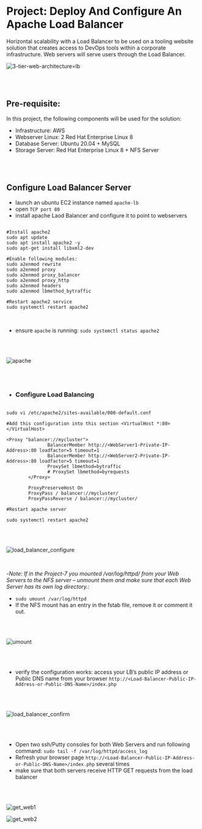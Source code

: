 # Project: Deploy And Configure An Apache Load Balancer

Horizontal scalability with a Load Balancer to be used on a tooling website solution that creates access to DevOps tools within a corporate infrastructure. Web servers will serve users through the Load Balancer.

![3-tier-web-architecture=lb](https://user-images.githubusercontent.com/92983658/186165094-2bd547d6-8311-4626-8407-33e442efd31a.png)

<br>

<br>

## Pre-requisite:
In this project, the following components will be used for the solution:

- Infrastructure: AWS
- Webserver Linux: 2 Red Hat Enterprise Linux 8
- Database Server: Ubuntu 20.04 + MySQL
- Storage Server: Red Hat Enterprise Linux 8 + NFS Server

<br>

<br>

## Configure Load Balancer Server

- launch an ubuntu EC2 instance named `apache-lb`
- open `TCP port 80`
- install apache Laod Balancer and configure it to point to webservers
```

#Install apache2
sudo apt update
sudo apt install apache2 -y
sudo apt-get install libxml2-dev

#Enable following modules:
sudo a2enmod rewrite
sudo a2enmod proxy
sudo a2enmod proxy_balancer
sudo a2enmod proxy_http
sudo a2enmod headers
sudo a2enmod lbmethod_bytraffic

#Restart apache2 service
sudo systemctl restart apache2

```

<br>

- ensure `apache` is running: `sudo systemctl status apache2`

<br>

<br>

![apache](https://user-images.githubusercontent.com/92983658/184630107-42c3bfed-0d80-4243-82c6-ba4bfa870732.png)

<br>

<br>

- ### Configure Load Balancing
```

sudo vi /etc/apache2/sites-available/000-default.conf

#Add this configuration into this section <VirtualHost *:80>  </VirtualHost>

<Proxy "balancer://mycluster">
               BalancerMember http://<WebServer1-Private-IP-Address>:80 loadfactor=5 timeout=1
               BalancerMember http://<WebServer2-Private-IP-Address>:80 loadfactor=5 timeout=1
               ProxySet lbmethod=bytraffic
               # ProxySet lbmethod=byrequests
        </Proxy>

        ProxyPreserveHost On
        ProxyPass / balancer://mycluster/
        ProxyPassReverse / balancer://mycluster/

#Restart apache server

sudo systemctl restart apache2

```

<br>

<br>

![load_balancer_configure](https://user-images.githubusercontent.com/92983658/184632041-c2ce14cd-b5ac-48fd-8562-08e7dbc04dd1.png)

<br>

-*Note: If in the Project-7 you mounted /var/log/httpd/ from your Web Servers to the NFS server – unmount them and make sure that each Web Server has its own log directory.*: 
  - `sudo umount /var/log/httpd`
  - If the NFS mount has an entry in the fstab file, remove it or comment it out.

 <br>

 <br>
 
 ![umount](https://user-images.githubusercontent.com/92983658/184634907-7e01aeaf-4574-44f6-9ea8-5e87c199d2ec.png)

<br>

<br>

- verify the configuration works: access your LB’s public IP address or Public DNS name from your browser
`http://<Load-Balancer-Public-IP-Address-or-Public-DNS-Name>/index.php`

<br>

<br>

![load_balancer_confirm](https://user-images.githubusercontent.com/92983658/185124537-ba834754-6b56-412f-be95-18119375b76c.png)

<br>

<br>


- Open two ssh/Putty consoles for both Web Servers and run following command: `sudo tail -f /var/log/httpd/access_log`
- Refresh your browser page `http://<Load-Balancer-Public-IP-Address-or-Public-DNS-Name>/index.php` several times
- make sure that both servers receive HTTP GET requests from the load balancer

<br>

<br>

![get_web1](https://user-images.githubusercontent.com/92983658/185140479-977d8c36-9057-4137-acec-ba79ff8a6264.png)

![get_web2](https://user-images.githubusercontent.com/92983658/185140563-7c1a437e-f442-42ce-8e02-49db583011ad.png)


<br>

<br>

